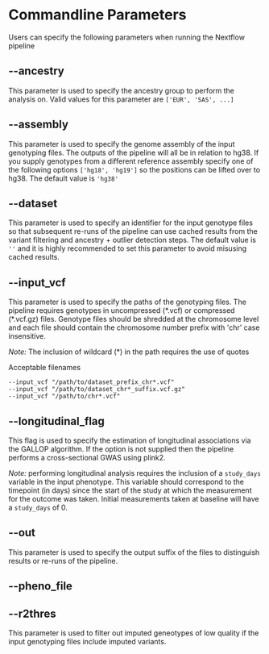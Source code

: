 # Commandline Parameters

Users can specify the following parameters when running the Nextflow pipeline

## --ancestry

This parameter is used to specify the ancestry group to perform the analysis on. Valid values for this parameter
are `['EUR', 'SAS', ...]`

## --assembly

This parameter is used to specify the genome assembly of the input genotyping files. The outputs of the pipeline
will all be in relation to hg38. If you supply genotypes from a different reference assembly specify one of the 
following options `['hg18', 'hg19']` so the positions can be lifted over to hg38. The default value is `'hg38'`

## --dataset

This parameter is used to specify an identifier for the input genotype files so that subsequent re-runs of the 
pipeline can use cached results from the variant filtering and ancestry + outlier detection steps. The default
value is `''` and it is highly recommended to set this parameter to avoid misusing cached results.

## --input_vcf

This parameter is used to specify the paths of the genotyping files. The pipeline requires genotypes in 
uncompressed (\*.vcf) or compressed (\*.vcf.gz) files. Genotype files should be shredded at the chromosome level
and each file should contain the chromosome number prefix with 'chr' case insensitive.

_Note:_ The inclusion of  wildcard (\*) in the path requires the use of quotes

Acceptable filenames

```text
--input_vcf "/path/to/dataset_prefix_chr*.vcf"
--input_vcf "/path/to/dataset_chr*_suffix.vcf.gz"
--input_vcf "/path/to/chr*.vcf"
```

## --longitudinal_flag

This flag is used to specify the estimation of longitudinal associations via the GALLOP algorithm. If the option 
is not supplied then the pipeline performs a cross-sectional GWAS using plink2.

_Note:_ performing longitudinal analysis requires the inclusion of a `study_days` variable in the input 
phenotype. This variable should correspond to the timepoint (in days) since the start of the study at which the 
measurement for the outcome was taken. Initial measurements taken at baseline will have a `study_days` of 0.

## --out

This parameter is used to specify the output suffix of the files to distinguish results or re-runs of the 
pipeline.

## --pheno_file

## --r2thres

This parameter is used to filter out imputed geneotypes of low quality if the input genotyping files include 
imputed variants.



